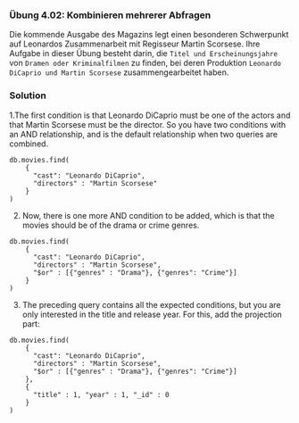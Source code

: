 ### Übung 4.02: Kombinieren mehrerer Abfragen
Die kommende Ausgabe des Magazins legt einen besonderen Schwerpunkt auf 
Leonardos Zusammenarbeit mit Regisseur Martin Scorsese. 
Ihre Aufgabe in dieser Übung besteht darin, die ```Titel und Erscheinungsjahre``` 
von ```Dramen oder Kriminalfilmen``` zu finden, bei deren Produktion 
```Leonardo DiCaprio und Martin Scorsese``` zusammengearbeitet haben. 

### Solution

1.The first condition is that Leonardo DiCaprio must be one of the actors and that Martin Scorsese must be the director. 
So you have two conditions with an AND relationship, and is the default relationship when two queries are combined. 
```
db.movies.find(
    {
      "cast": "Leonardo DiCaprio",
      "directors" : "Martin Scorsese"
    }
)
```

2. Now, there is one more AND condition to be added, which is that the movies should be of the drama or crime genres. 
```
db.movies.find(
    {
      "cast": "Leonardo DiCaprio", 
      "directors" : "Martin Scorsese",
      "$or" : [{"genres" : "Drama"}, {"genres": "Crime"}]
    }
)
```

3. The preceding query contains all the expected conditions, but you are only interested in the title and release year. 
For this, add the projection part:
```
db.movies.find(
    {
      "cast": "Leonardo DiCaprio",
      "directors" : "Martin Scorsese",
      "$or" : [{"genres" : "Drama"}, {"genres": "Crime"}]
    },
    {
      "title" : 1, "year" : 1, "_id" : 0
    }
)
```